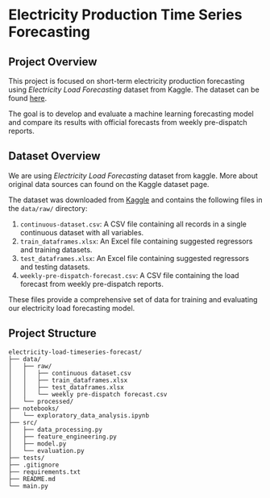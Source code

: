 # Electricity Production Time Series Forecasting

## Project Overview

This project is focused on short-term electricity production forecasting using _Electricity Load Forecasting_ dataset from Kaggle. The dataset can be found [here](https://www.kaggle.com/datasets/shenba/time-series-datasets/data).

The goal is to develop and evaluate a machine learning forecasting model and compare its results with official forecasts from weekly pre-dispatch reports.

## Dataset Overview

We are using _Electricity Load Forecasting_ dataset from kaggle. More about original data sources can found on the Kaggle dataset page.

The dataset was downloaded from [Kaggle](https://www.kaggle.com/datasets/saurabhshahane/electricity-load-forecasting/data) and contains the following files in the `data/raw/` directory:

1. `continuous-dataset.csv`: A CSV file containing all records in a single continuous dataset with all variables.
2. `train_dataframes.xlsx`: An Excel file containing suggested regressors and training datasets.
3. `test_dataframes.xlsx`: An Excel file containing suggested regressors and testing datasets.
4. `weekly-pre-dispatch-forecast.csv`: A CSV file containing the load forecast from weekly pre-dispatch reports.

These files provide a comprehensive set of data for training and evaluating our electricity load forecasting model.

## Project Structure

```
electricity-load-timeseries-forecast/
├── data/
│   ├── raw/
│   │   ├── continuous dataset.csv
│   │   ├── train_dataframes.xlsx
│   │   ├── test_dataframes.xlsx
│   │   └── weekly pre-dispatch forecast.csv
│   └── processed/
├── notebooks/
│   └── exploratory_data_analysis.ipynb
├── src/
│   ├── data_processing.py
│   ├── feature_engineering.py
│   ├── model.py
│   └── evaluation.py
├── tests/
├── .gitignore
├── requirements.txt
├── README.md
└── main.py
```
